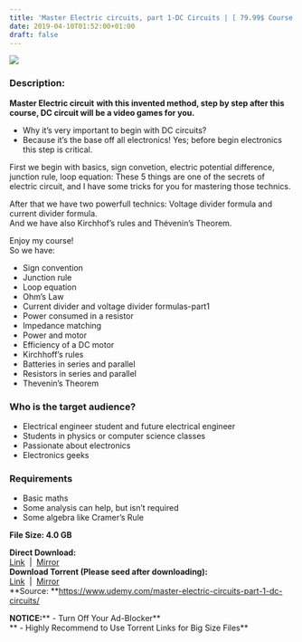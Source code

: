 ```yaml
---
title: 'Master Electric circuits, part 1-DC Circuits | [ 79.99$ Course For Free ]'
date: 2019-04-10T01:52:00+01:00
draft: false
---
```


[![](https://4.bp.blogspot.com/-U4dgc0x4-6c/XK09pNDdOxI/AAAAAAAABsc/ok7qKCCkshQTEovUfbGi2t5ppjKUOL3jwCLcBGAs/s640/Master-Electric-circuits-part-1-DC-Circuits.jpg)](https://4.bp.blogspot.com/-U4dgc0x4-6c/XK09pNDdOxI/AAAAAAAABsc/ok7qKCCkshQTEovUfbGi2t5ppjKUOL3jwCLcBGAs/s1600/Master-Electric-circuits-part-1-DC-Circuits.jpg)

  

### Description:

**Master Electric circuit** **with this invented method, step by step after this course, DC circuit will be a video games for you.**  

*   Why it’s very important to begin with DC circuits?
*   Because it’s the base off all electronics! Yes; before begin electronics this step is critical.

First we begin with basics, sign convetion, electric potential difference, junction rule, loop equation: These 5 things are one of the secrets of electric circuit, and I have some tricks for you for mastering those technics.  

After that we have two powerfull technics: Voltage divider formula and current divider formula.  
And we have also Kirchhof’s rules and Thévenin’s Theorem.  

Enjoy my course!  
So we have:  

*   Sign convention
*   Junction rule
*   Loop equation
*   Ohm’s Law
*   Current divider and voltage divider formulas-part1
*   Power consumed in a resistor
*   Impedance matching
*   Power and motor
*   Efficiency of a DC motor
*   Kirchhoff’s rules
*   Batteries in series and parallel
*   Resistors in series and parallel
*   Thevenin’s Theorem

### Who is the target audience?

*   Electrical engineer student and future electrical engineer
*   Students in physics or computer science classes
*   Passionate about electronics
*   Electronics geeks

### Requirements

*   Basic maths
*   Some analysis can help, but isn’t required
*   Some algebra like Cramer’s Rule

**File Size: 4.0 GB**  
  
**Direct Download:**  
[Link](http://crowdurl.com/MasterElectriclink1)  |  [Mirror](http://crowdurl.com/MasterElectriclink2)   
**Download Torrent (Please seed after downloading):**  
[Link](http://crowdurl.com/MasterElectrictorrent1)  |  [Mirror](http://crowdurl.com/MasterElectrictorrent2)  
**Source: **https://www.udemy.com/master-electric-circuits-part-1-dc-circuits/  

**NOTICE:**** - Turn Off Your Ad-Blocker**  
** - Highly Recommend to Use Torrent Links for Big Size Files**